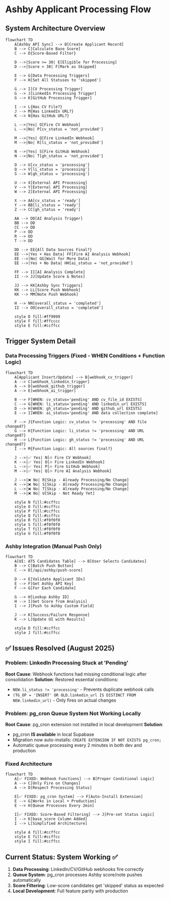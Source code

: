 # Ashby Applicant Processing Flow

## System Architecture Overview

```mermaid
flowchart TD
    A[Ashby API Sync] --> B[Create Applicant Record]
    B --> C[Calculate Base Score]
    C --> D{Score-Based Filter}
    
    D -->|Score >= 30| E[Eligible for Processing]
    D -->|Score < 30| F[Mark as Skipped]
    
    E --> G[Data Processing Triggers]
    F --> H[Set All Statuses to 'skipped']
    
    G --> I[CV Processing Trigger]
    G --> J[LinkedIn Processing Trigger] 
    G --> K[GitHub Processing Trigger]
    
    I --> L{Has CV File?}
    J --> M{Has LinkedIn URL?}
    K --> N{Has GitHub URL?}
    
    L -->|Yes| O[Fire CV Webhook]
    L -->|No| P[cv_status = 'not_provided']
    
    M -->|Yes| Q[Fire LinkedIn Webhook]
    M -->|No| R[li_status = 'not_provided']
    
    N -->|Yes| S[Fire GitHub Webhook]
    N -->|No| T[gh_status = 'not_provided']
    
    O --> U[cv_status = 'processing']
    Q --> V[li_status = 'processing']
    S --> W[gh_status = 'processing']
    
    U --> X[External API Processing]
    V --> Y[External API Processing]
    W --> Z[External API Processing]
    
    X --> AA[cv_status = 'ready']
    Y --> BB[li_status = 'ready']  
    Z --> CC[gh_status = 'ready']
    
    AA --> DD[AI Analysis Trigger]
    BB --> DD
    CC --> DD
    P --> DD
    R --> DD
    T --> DD
    
    DD --> EE{All Data Sources Final?}
    EE -->|Yes + Has Data| FF[Fire AI Analysis Webhook]
    EE -->|No| GG[Wait for More Data]
    EE -->|Yes + No Data| HH[ai_status = 'not_provided']
    
    FF --> II[AI Analysis Complete]
    II --> JJ[Update Score & Notes]
    
    JJ --> KK[Ashby Sync Triggers]
    KK --> LL[Score Push Webhook]
    KK --> MM[Note Push Webhook]
    
    H --> NN[overall_status = 'completed']
    II --> OO[overall_status = 'completed']
    
    style D fill:#ff9999
    style F fill:#ffcccc
    style E fill:#ccffcc
```

## Trigger System Detail

### Data Processing Triggers (Fixed - WHEN Conditions + Function Logic)

```mermaid
flowchart TD
    A[Applicant Insert/Update] --> B[webhook_cv_trigger]
    A --> C[webhook_linkedin_trigger]
    A --> D[webhook_github_trigger] 
    A --> E[webhook_ai_trigger]
    
    B --> F[WHEN: cv_status='pending' AND cv_file_id EXISTS]
    C --> G[WHEN: li_status='pending' AND linkedin_url EXISTS]
    D --> H[WHEN: gh_status='pending' AND github_url EXISTS]
    E --> I[WHEN: ai_status='pending' AND data collection complete]
    
    F --> J{Function Logic: cv_status != 'processing' AND file changed?}
    G --> K{Function Logic: li_status != 'processing' AND URL changed?}
    H --> L{Function Logic: gh_status != 'processing' AND URL changed?}
    I --> M{Function Logic: All sources final?}
    
    J -->|✅ Yes| N[🔥 Fire CV Webhook]
    K -->|✅ Yes| O[🔥 Fire LinkedIn Webhook]
    L -->|✅ Yes| P[🔥 Fire GitHub Webhook]
    M -->|✅ Yes| Q[🔥 Fire AI Analysis Webhook]
    
    J -->|❌ No| R[Skip - Already Processing/No Change]
    K -->|❌ No| S[Skip - Already Processing/No Change]
    L -->|❌ No| T[Skip - Already Processing/No Change]
    M -->|❌ No| U[Skip - Not Ready Yet]
    
    style N fill:#ccffcc
    style O fill:#ccffcc
    style P fill:#ccffcc
    style Q fill:#ccffcc
    style R fill:#f0f0f0
    style S fill:#f0f0f0
    style T fill:#f0f0f0
    style U fill:#f0f0f0
```

### Ashby Integration (Manual Push Only)

```mermaid
flowchart TD
    A[UI: ATS Candidates Table] --> B[User Selects Candidates]
    B --> C[Batch Push Button]
    C --> D[/api/ashby/push-score]
    
    D --> E[Validate Applicant IDs]
    E --> F[Get Ashby API Key]
    F --> G[For Each Candidate]
    
    G --> H[Lookup Ashby ID]
    H --> I[Get Score from Analysis]
    I --> J[Push to Ashby Custom Field]
    
    J --> K[Success/Failure Response]
    K --> L[Update UI with Results]
    
    style D fill:#ccffcc
    style J fill:#ccffcc
```

## ✅ Issues Resolved (August 2025)

### **Problem: LinkedIn Processing Stuck at 'Pending'**
**Root Cause**: Webhook functions had missing conditional logic after consolidation
**Solution**: Restored essential conditions:
- `NEW.li_status != 'processing'` - Prevents duplicate webhook calls
- `(TG_OP = 'INSERT' OR OLD.linkedin_url IS DISTINCT FROM NEW.linkedin_url)` - Only fires on actual changes

### **Problem: pg_cron Queue System Not Working Locally**  
**Root Cause**: pg_cron extension not installed in local development
**Solution**: 
- pg_cron **IS available** in local Supabase
- Migration now auto-installs: `CREATE EXTENSION IF NOT EXISTS pg_cron;`
- Automatic queue processing every 2 minutes in both dev and production

### **Fixed Architecture**

```mermaid
flowchart TD
    A[✅ FIXED: Webhook Functions] --> B[Proper Conditional Logic]
    A --> C[Only Fire on Changes]
    A --> D[Respect Processing Status]
    
    E[✅ FIXED: pg_cron System] --> F[Auto-Install Extension]
    E --> G[Works in Local + Production]
    E --> H[Queue Processes Every 2min]
    
    I[✅ FIXED: Score-Based Filtering] --> J[Pre-set Status Logic]
    I --> K[base_score Column Added]
    I --> L[Simplified Architecture]
    
    style A fill:#ccffcc
    style E fill:#ccffcc
    style I fill:#ccffcc
```

## Current Status: System Working ✅

1. **Data Processing**: LinkedIn/CV/GitHub webhooks fire correctly
2. **Queue System**: pg_cron processes Ashby score/note pushes automatically  
3. **Score Filtering**: Low-score candidates get 'skipped' status as expected
4. **Local Development**: Full feature parity with production
